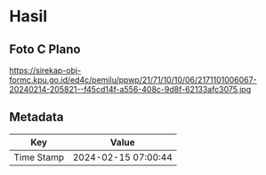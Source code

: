 # Hasil

## Foto C Plano

https://sirekap-obj-formc.kpu.go.id/ed4c/pemilu/ppwp/21/71/10/10/06/2171101006067-20240214-205821--f45cd14f-a556-408c-9d8f-62133afc3075.jpg


## Metadata

| Key        | Value               |
| ---------- | ------------------- |
| Time Stamp | 2024-02-15 07:00:44 |



